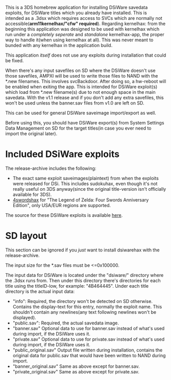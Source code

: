 This is a 3DS homebrew application for installing DSiWare savedata exploits, for DSiWare titles which you already have installed. This is intended as a .3dsx which requires access to SVCs which are normally not accessible(**arm11kernelhax/"cfw" required**). Regarding kernelhax: from the beginning this application was designed to be used with kernelhax which run under a *completely* *seperate* and *standalone* kernelhax-app, the proper way to handle it(when using kernelhax at all). This was never meant to bunded with any kernelhax in the application build.

This application *itself* does not use any exploits during installation that could be fixed.

When there's any input savefiles on SD where the DSiWare doesn't use those savefiles, AMPXI will be used to write those files to NAND with the \*.new filenames. This involves svcBackdoor. After doing so, a hw-reboot will be enabled when exiting the app. This is intended for DSiWare exploit(s) which load from \*.new filename(s) due to not enough space in the main savedata. With the v1.1 release and if you don't add any extra savefiles, this won't be used unless the banner.sav files from v1.0 are left on SD.

This can be used for general DSiWare saveimage import/export as well.

Before using this, you should have DSiWare export(s) from System Settings Data Management on SD for the target titles(in case you ever need to import the original later).

# Included DSiWare exploits
The release-archive includes the following:
* The exact same exploit saveimages(plaintext) from when the exploits were released for DSi. This includes sudokuhax, even though it's not really useful on 3DS anyway(since the original title-version isn't officially available for 3DS).
* [4swordshax](https://github.com/yellows8/dsi) for "The Legend of Zelda: Four Swords Anniversary Edition", only USA/EUR regions are supported.

The source for these DSiWare exploits is available [here](https://github.com/yellows8/dsi).

# SD layout
This section can be ignored if you *just* want to install dsiwarehax with the release-archive.

The input size for the \*.sav files must be <=0x100000.

The input data for DSiWare is located under the "dsiware/" directory where the .3dsx runs from. Then under this directory there's directories for each title using the titleID-low, for example: "4B464445". Under each title directory is the actual input data:
* "info": Required, the directory won't be detected on SD otherwise. Contains the display-text for this entry, normally the exploit name. This shouldn't contain any newlines(any text following newlines won't be displayed).
* "public.sav": Required, the actual savedata image.
* "banner.sav" Optional data to use for banner.sav instead of what's used during import, if the DSiWare uses it.
* "private.sav" Optional data to use for private.sav instead of what's used during import, if the DSiWare uses it.
* "public_original.sav" Output file written during installation, contains the original data for public.sav that would have been written to NAND during import.
* "banner_original.sav" Same as above except for banner.sav.
* "private_original.sav" Same as above except for private.sav.
